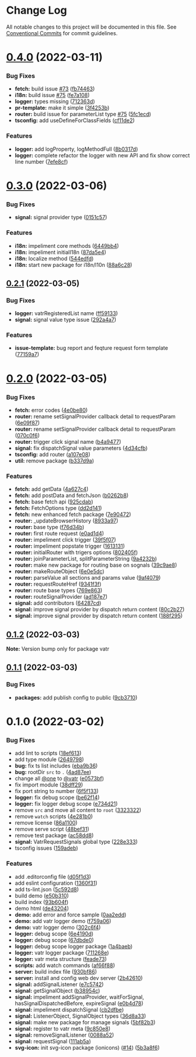 # Change Log

All notable changes to this project will be documented in this file.
See [Conventional Commits](https://conventionalcommits.org) for commit guidelines.

# [0.4.0](https://github.com/AliMD/One/compare/v0.3.0...v0.4.0) (2022-03-11)


### Bug Fixes

* **fetch:** build issue [#73](https://github.com/AliMD/One/issues/73) ([fb74463](https://github.com/AliMD/One/commit/fb74463d367393706d16e482488a565bdfef70a1))
* **i18n:** build issue [#75](https://github.com/AliMD/One/issues/75) ([fe7a108](https://github.com/AliMD/One/commit/fe7a108904176e63b8aa7e388d95ee8a90c6b71f))
* **logger:** types missing ([712363d](https://github.com/AliMD/One/commit/712363d3cf77a712f8c801c4dc9d06d256dfc0e6))
* **pr-template:** make it simple ([3f4253b](https://github.com/AliMD/One/commit/3f4253b3a44634e5440fe714937536fa18fa9b7a))
* **router:** build issue for parameterList type [#75](https://github.com/AliMD/One/issues/75) ([5fc1ecd](https://github.com/AliMD/One/commit/5fc1ecd12b938936e2718f9307186493e2712e1f))
* **tsconfig:** add useDefineForClassFields ([cf11de2](https://github.com/AliMD/One/commit/cf11de28d032e23aaac39b01a4a6f863b8fa13b8))


### Features

* **logger:** add logProperty, logMethodFull ([8b0317d](https://github.com/AliMD/One/commit/8b0317db88ed73604a27935a3a30cd5c31cb0804))
* **logger:** complete refactor the logger with new API and fix show correct line number ([7efe8cf](https://github.com/AliMD/One/commit/7efe8cf0f566e148406f38fdd60fa3d747c9bc51))





# [0.3.0](https://github.com/AliMD/One/compare/v0.2.1...v0.3.0) (2022-03-06)


### Bug Fixes

* **signal:** signal provider type ([0151c57](https://github.com/AliMD/One/commit/0151c57d9b6d4f7e83bb9b1847ebe0ae53cd8f89))


### Features

* **i18n:** impeliment core methods ([6449bb4](https://github.com/AliMD/One/commit/6449bb42837335c2e2e5b4a75e98139528e2e7da))
* **i18n:** impeliment initialI18n ([87da5e4](https://github.com/AliMD/One/commit/87da5e46943ba12a8067fcac06c1dcced1e6fb92))
* **i18n:** localize method ([544edfd](https://github.com/AliMD/One/commit/544edfdd1bc52befab6afe4cbfb62ce1638aff2d))
* **i18n:** start new package for i18n/l10n ([88a6c28](https://github.com/AliMD/One/commit/88a6c28ad038ed02ca45128378e669f6d9c6949d))





## [0.2.1](https://github.com/AliMD/One/compare/v0.2.0...v0.2.1) (2022-03-05)


### Bug Fixes

* **logger:** vatrRegisteredList name ([ff59133](https://github.com/AliMD/One/commit/ff5913321c4eafa1ce53fdacebf8fb4f23bfe430))
* **signal:** signal value type issue ([292a4a7](https://github.com/AliMD/One/commit/292a4a7d12a2fd143761e67cd1ecd2e5e40f2ee9))


### Features

* **issue-template:** bug report and feqture request form template ([77159a7](https://github.com/AliMD/One/commit/77159a7076369781cfcf7167e58843e0fb25fa18))





# [0.2.0](https://github.com/AliMD/One/compare/v0.1.2...v0.2.0) (2022-03-05)


### Bug Fixes

* **fetch:** error codes ([4e0be80](https://github.com/AliMD/One/commit/4e0be80786b6667035ae82750f2351bd2da4f341))
* **router:** rename setSignalProvider callback detail to requestParam ([6e09f87](https://github.com/AliMD/One/commit/6e09f8772d320625fb4c15ccaa0abcfa2932f992))
* **router:** rename setSignalProvider callback detail to requestParam ([070c0f6](https://github.com/AliMD/One/commit/070c0f6c5e4d6994e9af19dca515acc4f7ad4c5a))
* **router:** trigger click signal name ([b4a9477](https://github.com/AliMD/One/commit/b4a9477464cb05bb8fa227014de5e8af5b8dd600))
* **signal:** fix dispatchSignal value parameters ([4d34cfb](https://github.com/AliMD/One/commit/4d34cfbb5281d5ce4a4f06ddaaf72218dde80cdd))
* **tsconfig:** add router ([a107e08](https://github.com/AliMD/One/commit/a107e0872d59484ec208640b678e65212add53f0))
* **util:** remove package ([b337d9a](https://github.com/AliMD/One/commit/b337d9a97c8f73c2a87e722b23a50718321d1648))


### Features

* **fetch:** add getData ([4a627c4](https://github.com/AliMD/One/commit/4a627c43d2ad07acb340f058f02d41ce57288405))
* **fetch:** add postData and fetchJson ([b0262b8](https://github.com/AliMD/One/commit/b0262b83b5b7d8b7c376dce68aae3e16bd8e2610))
* **fetch:** base fetch api ([925cdab](https://github.com/AliMD/One/commit/925cdab8700ffb801e1d836ffc5d3245b66815cf))
* **fetch:** FetchOptions type ([dd2d141](https://github.com/AliMD/One/commit/dd2d1418d090387e1afa8277f78ae88ace17fd17))
* **fetch:** new enhanced fetch package ([7e90472](https://github.com/AliMD/One/commit/7e904720c983372317358ce107f6ad0f79c65647))
* **router:** _updateBrowserHistory ([8933a97](https://github.com/AliMD/One/commit/8933a97cde277708356fc123c7493774cf0b00ec))
* **router:** base type ([f76d34b](https://github.com/AliMD/One/commit/f76d34b65fbfb9680662dd994136d90be99d496c))
* **router:** first route request ([e0ad1d4](https://github.com/AliMD/One/commit/e0ad1d403f0023e2df44cb8b7a3a5710fcfbe877))
* **router:** impeliment click trigger ([39f5f07](https://github.com/AliMD/One/commit/39f5f075f48ae4323ccca57467dde04ce8c9c3be))
* **router:** impeliment popstate trigger ([1613131](https://github.com/AliMD/One/commit/16131312e4bc083ca3d6cf4c1458a93962946ccf))
* **router:** initialRouter with trigers options ([802405f](https://github.com/AliMD/One/commit/802405fb17846be9fe51a41122c871b5aca9cf6b))
* **router:** joinParameterList, splitParameterString ([9a4232b](https://github.com/AliMD/One/commit/9a4232b942f36a06cd3278e1a339639c9bcc82fa))
* **router:** make new package for routing base on sognals ([39c9ae8](https://github.com/AliMD/One/commit/39c9ae8cf2d8288cfdefce0826f5fe89b2d7d550))
* **router:** makeRouteObject ([6e0e5dc](https://github.com/AliMD/One/commit/6e0e5dc6fa10a6c02b1aeb198355040de6e235d2))
* **router:** parseValue all sections and params value ([9af4079](https://github.com/AliMD/One/commit/9af4079f03dc2b656694f962701fcf75da23fa99))
* **router:** requestRouteHref ([9341f3f](https://github.com/AliMD/One/commit/9341f3ff444bcdf26fd31f5eca71912dd70b7167))
* **router:** route base types ([769e863](https://github.com/AliMD/One/commit/769e863b3a1569a01b320390b007bccaa80c3458))
* **router:** routeSignalProvider ([ad187e7](https://github.com/AliMD/One/commit/ad187e706b6d62abd0668cf9bc7b64c49acab071))
* **signal:** add contributors ([64287cd](https://github.com/AliMD/One/commit/64287cd8cea95665a6ed298177df60dadda7642b))
* **signal:** improve signal provider by dispatch return content ([80c2b27](https://github.com/AliMD/One/commit/80c2b275bcc0521327400c5902f512c778f5eb3f))
* **signal:** improve signal provider by dispatch return content ([188f295](https://github.com/AliMD/One/commit/188f2955e1663b318971e0d495bdd303a42bab56))





## [0.1.2](https://github.com/AliMD/One/compare/v0.1.1...v0.1.2) (2022-03-03)

**Note:** Version bump only for package vatr





## [0.1.1](https://github.com/AliMD/One/compare/v0.1.0...v0.1.1) (2022-03-03)

### Bug Fixes

* **packages:** add publish config to public ([9cb3710](https://github.com/AliMD/One/commit/9cb37106b5a35d24d5195ff54232e5769ccc034e))

# 0.1.0 (2022-03-02)

### Bug Fixes

* add lint to scripts ([18ef613](https://github.com/AliMD/One/commit/18ef613bf6dfe3bfa108f801ed9ab522efa16d9b))
* add type module ([2649798](https://github.com/AliMD/One/commit/2649798c752138742cbdd14ee78768daa26f5b5a))
* **bug:** fix ts list includes ([eba9b36](https://github.com/AliMD/One/commit/eba9b369ac3cc4f7e01933f304c5a11bcf8608a9))
* **bug:** rootDir `src` to `.` ([4ad87ee](https://github.com/AliMD/One/commit/4ad87ee4a84b80afe563db5d42671ec9624ffce3))
* change all [@one](https://github.com/one) to [@vatr](https://github.com/vatr) ([e0573bf](https://github.com/AliMD/One/commit/e0573bf8b55c9e25bad3f7b407cc2c3d509f36d3))
* fix import module ([38dff29](https://github.com/AliMD/One/commit/38dff29a99e21f75f35be31bc11fb84e1f9d4a55))
* fix port string to number ([6f5f133](https://github.com/AliMD/One/commit/6f5f1332f9851f976c83148ea2e113001d1526f7))
* **logger:** fix debug scope ([be62f14](https://github.com/AliMD/One/commit/be62f142cbe3fe4d328e3fd9941ea7c2d640a23f))
* **logger:** fix logger debug scope ([e734d21](https://github.com/AliMD/One/commit/e734d218db888ecec33a03dc805b98dd75543efd))
* remove `src` and move all content to `root` ([3323322](https://github.com/AliMD/One/commit/33233220ed576f30249aa1197105219b62c65945))
* remove `watch` scripts ([4e281b0](https://github.com/AliMD/One/commit/4e281b030693c0a828f78c5e77d84e851a2dd242))
* remove license ([86a1100](https://github.com/AliMD/One/commit/86a11003026fb39321fe0a432974cc2f99c5d4b1))
* remove serve script ([48bef31](https://github.com/AliMD/One/commit/48bef319cbb4e9838039dbffa5671af67566ec3f))
* remove test package ([ac58dd8](https://github.com/AliMD/One/commit/ac58dd89ab5bdd87b40c24d16acef09e8aa1fdf7))
* **signal:** VatrRequestSignals global type ([228e333](https://github.com/AliMD/One/commit/228e3333326b23df51e7834872daf1349826bf09))
* tsconfig issues ([159adeb](https://github.com/AliMD/One/commit/159adeb72de4626dc16f6657765605b0a2ddccb1))

### Features

* add .editorconfig file ([d05f1d3](https://github.com/AliMD/One/commit/d05f1d3f9f1e81316d52831c8b2f776728fc967c))
* add eslint configuration ([1360f31](https://github.com/AliMD/One/commit/1360f317c6b1031640e410549499f1510d50e862))
* add ts-lint.json ([5c592d8](https://github.com/AliMD/One/commit/5c592d8e4643d2e9dc85fd0582eec054e0e02463))
* build demo ([e50b310](https://github.com/AliMD/One/commit/e50b3106f428a2a11cc0d960970017d564caa017))
* build index ([93b604f](https://github.com/AliMD/One/commit/93b604f44d43eedec5df1dd47ad84b96a99ed9b7))
* demo html ([de43204](https://github.com/AliMD/One/commit/de432043c1b46f2c8f0d9c4f46580b31f3eee066))
* **demo:** add error and force sample ([0aa2edd](https://github.com/AliMD/One/commit/0aa2edd896b417ea79a249f3332ad629e80a17fa))
* **demo:** add vatr logger demo ([f759a06](https://github.com/AliMD/One/commit/f759a06f65545d3589a136f2b9a553dfdb1f2af2))
* **demo:** vatr logger demo ([302c6f4](https://github.com/AliMD/One/commit/302c6f46fcc00796e6c030c6fe98a6c2b9f21d04))
* **logger:** debug scope ([6e4190d](https://github.com/AliMD/One/commit/6e4190dc9dafc28e3a7a481aa43622a23527993c))
* **logger:** debug scope ([67dbde0](https://github.com/AliMD/One/commit/67dbde00d925c2d78ae069439abe2a8a55d188b4))
* **logger:** debug scope logger package ([1a4baeb](https://github.com/AliMD/One/commit/1a4baeb7a253ba66563dbcf06079242dabb9f246))
* **logger:** vatr logger package ([711268e](https://github.com/AliMD/One/commit/711268e17dea8ada9c901ef1e9d605b3212abd97))
* **logger:** vatr meta structure ([feade73](https://github.com/AliMD/One/commit/feade735a6f141db77b81d7791d8872d45c8bf7e))
* **scripts:** add watch commands ([af66f88](https://github.com/AliMD/One/commit/af66f8848065750a414eda55c69f505b24c2da32))
* **server:** build index file ([930bf86](https://github.com/AliMD/One/commit/930bf86c0158929c14ebdefbaeeb6ded80be4450))
* **server:** install and config web dev server ([2b42610](https://github.com/AliMD/One/commit/2b4261050b855bddd2f594868993305d37086be8))
* **signal:** addSignalListener ([e7c5742](https://github.com/AliMD/One/commit/e7c57427ef11e2624eb9a52a166720b1a3c5f66a))
* **signal:** getSignalObject ([b38954c](https://github.com/AliMD/One/commit/b38954cf4ae1c24eaaa79ecf513995a4678814ee))
* **signal:** impeliment addSignalProvider, waitForSignal, hasSignalDispatchedBefore, expireSignal ([e0b4d78](https://github.com/AliMD/One/commit/e0b4d7831764d4454591f5105c5512e1657a63e5))
* **signal:** impeliment dispatchSignal ([cb2dfbe](https://github.com/AliMD/One/commit/cb2dfbe23ea751cba93cb1f6516cd2bfa2ecb18e))
* **signal:** ListenerObject, SignalObject types ([36d8a33](https://github.com/AliMD/One/commit/36d8a336760bba3808cfd26a28e4d24a31c95f8f))
* **signal:** make new package for manage signals ([5bf82b3](https://github.com/AliMD/One/commit/5bf82b3f05abc89102634e9b864d81b5b5af527e))
* **signal:** register to vatr meta ([9c850e8](https://github.com/AliMD/One/commit/9c850e8df787aa44d289929dc65439e921982dce))
* **signal:** removeSignalListener ([0088a52](https://github.com/AliMD/One/commit/0088a5269ccce8b50a50e444695c81654fda70ff))
* **signal:** requestSignal ([111ab5a](https://github.com/AliMD/One/commit/111ab5a1436bc380f5121ef8c130da7010258d90))
* **svg-icon:** init svg-icon package (ionicons) ([#14](https://github.com/AliMD/One/issues/14)) ([5b3a8f6](https://github.com/AliMD/One/commit/5b3a8f67f5676e0a2139cfa30b60666190c991cf))
